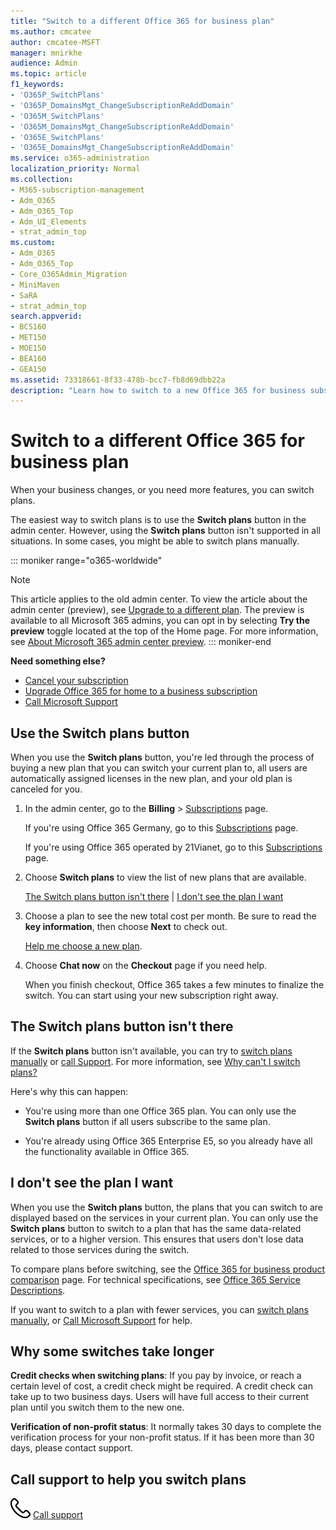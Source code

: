 ```yaml
---
title: "Switch to a different Office 365 for business plan"
ms.author: cmcatee
author: cmcatee-MSFT
manager: mnirkhe
audience: Admin
ms.topic: article
f1_keywords:
- 'O365P_SwitchPlans'
- 'O365P_DomainsMgt_ChangeSubscriptionReAddDomain'
- 'O365M_SwitchPlans'
- 'O365M_DomainsMgt_ChangeSubscriptionReAddDomain'
- 'O365E_SwitchPlans'
- 'O365E_DomainsMgt_ChangeSubscriptionReAddDomain'
ms.service: o365-administration
localization_priority: Normal
ms.collection: 
- M365-subscription-management
- Adm_O365
- Adm_O365_Top
- Adm_UI_Elements
- strat_admin_top
ms.custom:
- Adm_O365
- Adm_O365_Top
- Core_O365Admin_Migration
- MiniMaven
- SaRA
- strat_admin_top
search.appverid:
- BCS160
- MET150
- MOE150
- BEA160
- GEA150
ms.assetid: 73318661-8f33-478b-bcc7-fb8d69dbb22a
description: "Learn how to switch to a new Office 365 for business subscription."
---
```


# Switch to a different Office 365 for business plan

When your business changes, or you need more features, you can switch plans.  

The easiest way to switch plans is to use the **Switch plans** button in the admin center. However, using the **Switch plans** button isn't supported in all situations. In some cases, you might be able to switch plans manually.

::: moniker range="o365-worldwide"
> [!NOTE]
> This article applies to the old admin center. To view the article about the admin center (preview), see [Upgrade to a different plan](upgrade-to-different-plan.md). The preview is available to all Microsoft 365 admins, you can opt in by selecting **Try the preview** toggle located at the top of the Home page. For more information, see [About Microsoft 365 admin center preview](../microsoft-365-admin-center-preview.md).
::: moniker-end

**Need something else?**
- [Cancel your subscription](cancel-your-subscription.md)
- [Upgrade Office 365 for home to a business subscription](https://support.office.com/article/9322ffb8-a35d-4407-8ebe-ed6ea0859b9f.aspx)
- [Call Microsoft Support](../contact-support-for-business-products.md)

## Use the Switch plans button

When you use the **Switch plans** button, you're led through the process of buying a new plan that you can switch your current plan to, all users are automatically assigned licenses in the new plan, and your old plan is canceled for you. 
  
1. In the admin center, go to the **Billing** \> <a href="https://go.microsoft.com/fwlink/p/?linkid=842054" target="_blank">Subscriptions</a> page.

    If you're using Office 365 Germany, go to this <a href="https://go.microsoft.com/fwlink/p/?linkid=847745" target="_blank">Subscriptions</a> page.

    If you're using Office 365 operated by 21Vianet, go to this <a href="https://go.microsoft.com/fwlink/p/?linkid=850626" target="_blank">Subscriptions</a> page.

2. Choose **Switch plans** to view the list of new plans that are available.

    [The Switch plans button isn't there](#the-switch-plans-button-isnt-there) | [I don't see the plan I want](#i-dont-see-the-plan-i-want)

3. Choose a plan to see the new total cost per month. Be sure to read the **key information**, then choose **Next** to check out.

    [Help me choose a new plan](https://go.microsoft.com/fwlink/p/?linkid=842056).

4. Choose **Chat now** on the **Checkout** page if you need help.

    When you finish checkout, Office 365 takes a few minutes to finalize the switch. You can start using your new subscription right away.

## The Switch plans button isn't there

If the **Switch plans** button isn't available, you can try to [switch plans manually](../misc/switch-plans-manually.md) or [call Support](../contact-support-for-business-products.md). For more information, see [Why can't I switch plans?](../misc/why-can-t-i-switch-plans.md)
  
Here's why this can happen:
  
- You're using more than one Office 365 plan. You can only use the **Switch plans** button if all users subscribe to the same plan.

- You're already using Office 365 Enterprise E5, so you already have all the functionality available in Office 365.

## I don't see the plan I want

When you use the **Switch plans** button, the plans that you can switch to are displayed based on the services in your current plan. You can only use the **Switch plans** button to switch to a plan that has the same data-related services, or to a higher version. This ensures that users don't lose data related to those services during the switch.
  
To compare plans before switching, see the [Office 365 for business product comparison](https://go.microsoft.com/fwlink/p/?linkid=842056) page. For technical specifications, see [Office 365 Service Descriptions](https://go.microsoft.com/fwlink/p/?linkid=842275).
  
If you want to switch to a plan with fewer services, you can [switch plans manually](../misc/switch-plans-manually.md), or [Call Microsoft Support](../contact-support-for-business-products.md) for help.
  
## Why some switches take longer

 **Credit checks when switching plans**: If you pay by invoice, or reach a certain level of cost, a credit check might be required. A credit check can take up to two business days. Users will have full access to their current plan until you switch them to the new one.
  
 **Verification of non-profit status**: It normally takes 30 days to complete the verification process for your non-profit status. If it has been more than 30 days, please contact support.
  
## Call support to help you switch plans

![Phone](../media/88eae4a1-b8d9-4a12-bc4a-44af244f084b.png) [Call support](../contact-support-for-business-products.md)